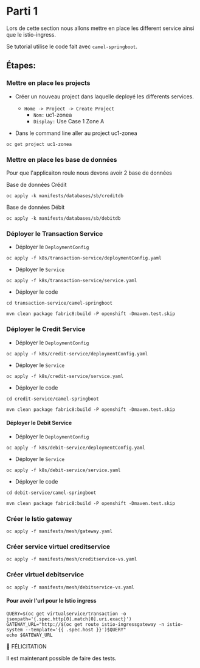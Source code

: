 # Parti 1

Lors de cette section nous allons mettre en place les different service ainsi que le istio-ingress.

Se tutorial utilise le code fait avec `camel-springboot`.

## Étapes:

### Mettre en place les projects
* Créer un nouveau project dans laquelle deployé les differents services.
    * `Home -> Project -> Create Project`
        * `Nom:` uc1-zonea
        * `Display:` Use Case 1 Zone A

* Dans le command line aller au project uc1-zonea
```
oc get project uc1-zonea
```

### Mettre en place les base de données

Pour que l'applicaiton roule nous devons avoir 2 base de données

Base de données Crédit
```
oc apply -k manifests/databases/sb/creditdb
```

Base de données Débit
```
oc apply -k manifests/databases/sb/debitdb
```

### Déployer le Transaction Service

 * Déployer le `DeploymentConfig` 
```
oc apply -f k8s/transaction-service/deploymentConfig.yaml
```
* Déployer le `Service`
 ```
 oc apply -f k8s/transaction-service/service.yaml
 ```
 
* Déployer le code
```
cd transaction-service/camel-springboot
```
```
mvn clean package fabric8:build -P openshift -Dmaven.test.skip
 ```

### Déployer le Credit Service

* Déployer le `DeploymentConfig` 
```
oc apply -f k8s/credit-service/deploymentConfig.yaml
```
* Déployer le `Service`
 ```
 oc apply -f k8s/credit-service/service.yaml
 ```

* Déployer le code
```
cd credit-service/camel-springboot
```
```
mvn clean package fabric8:build -P openshift -Dmaven.test.skip
 ```

#### Déployer le Debit Service

 * Déployer le `DeploymentConfig` 
```
oc apply -f k8s/debit-service/deploymentConfig.yaml
```
* Déployer le `Service`
 ```
 oc apply -f k8s/debit-service/service.yaml
 ```

* Déployer le code
```
cd debit-service/camel-springboot
```
```
mvn clean package fabric8:build -P openshift -Dmaven.test.skip
 ```


### Créer le Istio gateway
```
oc apply -f manifests/mesh/gateway.yaml
```

### Créer service virtuel creditservice
```
oc apply -f manifests/mesh/creditservice-vs.yaml
```

### Créer virtuel debitservice
```
oc apply -f manifests/mesh/debitservice-vs.yaml
```

#### Pour avoir l'url pour le Istio ingress
```
QUERY=$(oc get virtualservice/transaction -o jsonpath='{.spec.http[0].match[0].uri.exact}')
GATEWAY_URL="http://$(oc get route istio-ingressgateway -n istio-system --template='{{ .spec.host }}')$QUERY"
echo $GATEWAY_URL
```

:tada: FÉLICITATION

Il est maintenant possible de faire des tests.